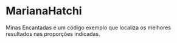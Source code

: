 MarianaHatchi
=============

Minas Encantadas é um código exemplo que localiza os melhores resultados nas proporções indicadas.
